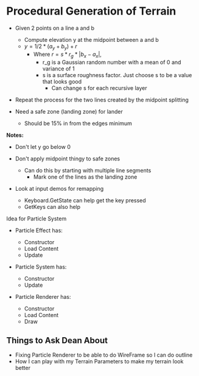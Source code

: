 ﻿# Procedural Generation of Terrain

- Given 2 points on a line a and b
	- Compute elevation y at the midpoint between a and b
	- $y = 1/2 * (a_y + b_y) + r$
		- Where $r = s*r_g*|b_x-a_x|$,
			- r_g is a Gaussian random number with a mean of 0 and variance of 1
			- s is a surface roughness factor. Just choose s to be a value that looks good
				- Can change s for each recursive layer
- Repeat the process for the two lines created by the midpoint splitting

- Need a safe zone (landing zone) for lander
	- Should be 15% in from the edges minimum

**Notes:** 
- Don't let y go below 0
- Don't apply midpoint thingy to safe zones
	- Can do this by starting with multiple line segments
		- Mark one of the lines as the landing zone


- Look at input demos for remapping
	- Keyboard.GetState can help get the key pressed
	- GetKeys can also help


Idea for Particle System

- Particle Effect has:
	- Constructor
	- Load Content
	- Update

- Particle System has:
	- Constructor
	- Update

- Particle Renderer has:
	- Constructor
	- Load Content
	- Draw

## Things to Ask Dean About

- Fixing Particle Renderer to be able to do WireFrame so I can do outline
- How I can play with my Terrain Parameters to make my terrain look better
